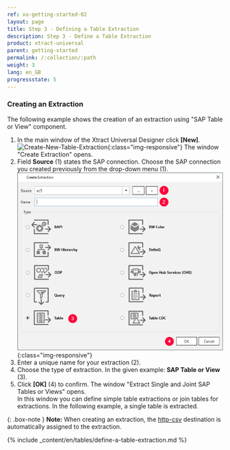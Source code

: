 ```yaml
---
ref: xu-getting-started-02
layout: page
title: Step 3 - Defining a Table Extraction
description: Step 3 - Define a Table Extraction
product: xtract-universal
parent: getting-started
permalink: /:collection/:path
weight: 3
lang: en_GB
progressstate: 5
---
```



### Creating an Extraction
The following example shows the creation of an extraction using "SAP Table or View" component.<br>
1. In the main window of the Xtract Universal Designer click **[New]**.  
![Create-New-Table-Extraction](/img/content/xu_extraction_anlegen.png){:class="img-responsive"}
The window "Create Extraction" opens. <br>
2. Field **Source** (1) states the SAP connection. Choose the SAP connection you created previously from the drop-down menu (1). 
![Table_or_View](/img/content/table/table_new_extraction.png){:class="img-responsive"}
3. Enter a unique name for your extraction (2).
4. Choose the type of extraction. In the given example: **SAP Table or View** (3). <br>
5. Click **[OK]** (4) to confirm.
The window "Extract Single and Joint SAP Tables or Views" opens. <br>
In this window you can define simple table extractions or join tables for extractions. In the following example, a single table is extracted. <br>

{: .box-note }
**Note:** When creating an extraction, the [http-csv](../destinations/csv-via-http) destination is automatically assigned to the extraction. 

{% include _content/en/tables/define-a-table-extraction.md  %}

